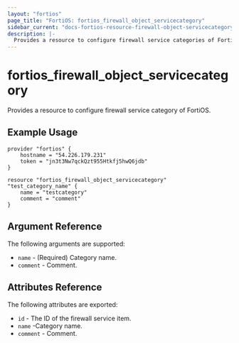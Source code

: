 ```yaml
---
layout: "fortios"
page_title: "FortiOS: fortios_firewall_object_servicecategory"
sidebar_current: "docs-fortios-resource-firewall-object-servicecategory"
description: |-
  Provides a resource to configure firewall service categories of FortiOS.
---
```


# fortios_firewall_object_servicecategory
Provides a resource to configure firewall service category of FortiOS.

## Example Usage
```hcl
provider "fortios" {
	hostname = "54.226.179.231"
	token = "jn3t3Nw7qckQzt955Htkfj5hwQ6jdb"	
}

resource "fortios_firewall_object_servicecategory" "test_category_name" {
	name = "testcategory"
	comment = "comment"
}
```

## Argument Reference
The following arguments are supported:

* `name` - (Required) Category name.
* `comment` - Comment.

## Attributes Reference
The following attributes are exported:

* `id` - The ID of the firewall service item.
* `name` -Category name.
* `comment` - Comment.

